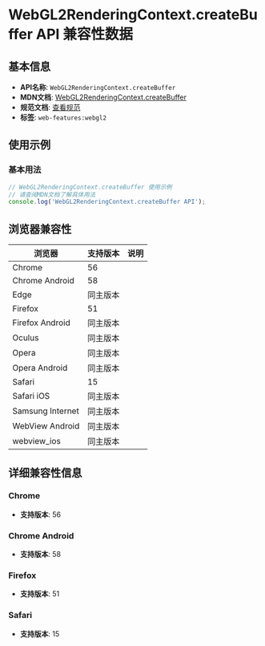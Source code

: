 # WebGL2RenderingContext.createBuffer API 兼容性数据

## 基本信息

- **API名称**: `WebGL2RenderingContext.createBuffer`
- **MDN文档**: [WebGL2RenderingContext.createBuffer](https://developer.mozilla.org/docs/Web/API/WebGLRenderingContext/createBuffer)
- **规范文档**: [查看规范](https://registry.khronos.org/webgl/specs/latest/1.0/#5.14.5)
- **标签**: `web-features:webgl2`

## 使用示例

### 基本用法

```javascript
// WebGL2RenderingContext.createBuffer 使用示例
// 请查阅MDN文档了解具体用法
console.log('WebGL2RenderingContext.createBuffer API');
```

## 浏览器兼容性

| 浏览器 | 支持版本 | 说明 |
|--------|----------|------|
| Chrome | 56 |  |
| Chrome Android | 58 |  |
| Edge | 同主版本 |  |
| Firefox | 51 |  |
| Firefox Android | 同主版本 |  |
| Oculus | 同主版本 |  |
| Opera | 同主版本 |  |
| Opera Android | 同主版本 |  |
| Safari | 15 |  |
| Safari iOS | 同主版本 |  |
| Samsung Internet | 同主版本 |  |
| WebView Android | 同主版本 |  |
| webview_ios | 同主版本 |  |

## 详细兼容性信息

### Chrome

- **支持版本**: 56

### Chrome Android

- **支持版本**: 58

### Firefox

- **支持版本**: 51

### Safari

- **支持版本**: 15

